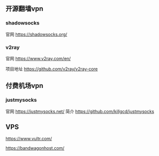 ## 开源翻墙vpn

### shadowsocks
官网
https://shadowsocks.org/

### v2ray
官网
https://www.v2ray.com/en/

项目地址
https://github.com/v2ray/v2ray-core

## 付费机场vpn

### justmysocks
官网
https://justmysocks.net/
简介
https://github.com/killgcd/justmysocks


## VPS

https://www.vultr.com/

https://bandwagonhost.com/

